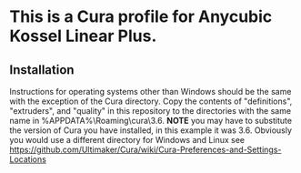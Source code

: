# This is a Cura profile for Anycubic Kossel Linear Plus.
## Installation
Instructions for operating systems other than Windows should be the same with the exception of the Cura directory.
Copy the contents of "definitions", "extruders", and "quality" in this repository to the directories with the same name in %APPDATA%\Roaming\cura\3.6. **NOTE** you may have to substitute the version of Cura you have installed, in this example it was 3.6. Obviously you would use a different directory for Windows and Linux see https://github.com/Ultimaker/Cura/wiki/Cura-Preferences-and-Settings-Locations
